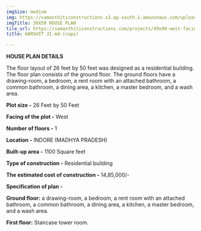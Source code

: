 ```yaml
---
imgSize: medium
img: https://samasthiticonstructions.s3.ap-south-1.amazonaws.com/uploads/copy-of-harshit-ji-hostel-mahalaxmi-nagar_page-0001.jpg
imgTitle: 30X50 HOUSE PLAN
tile_url: https://samasthiticonstructions.com/projects/49x90-west-facing-bungalow/
title: HARSHIT JI.md-(copy)

---
```

**HOUSE PLAN DETAILS**

The floor layout of 26 feet by 50 feet was designed as a residential building. The floor plan consists of the ground floor. The ground floors have a drawing-room, a bedroom, a rent room with an attached bathroom, a common bathroom, a dining area, a kitchen, a master bedroom, and a wash area.

**Plot size -** 26 Feet by 50 Feet

**Facing of the plot -** West

**Number of floors -** 1

**Location -** INDORE (MADHYA PRADESH)

**Built-up area -** 1100 Square feet

**Type of construction -** Residential building

**The estimated cost of construction -** 14,85,000/-

**Specification of plan -**

**Ground floor:** a drawing-room, a bedroom, a rent room with an attached bathroom, a common bathroom, a dining area, a kitchen, a master bedroom, and a wash area.

**First floor:** Staircase tower room.